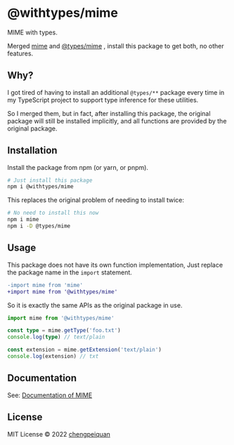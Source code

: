 # @withtypes/mime

MIME with types.

Merged [mime](https://www.npmjs.com/package/mime) and [@types/mime](https://www.npmjs.com/package/@types/mime) , install this package to get both, no other features.

## Why?

I got tired of having to install an additional `@types/**` package every time in my TypeScript project to support type inference for these utilities.

So I merged them, but in fact, after installing this package, the original package will still be installed implicitly, and all functions are provided by the original package.

## Installation

Install the package from npm (or yarn, or pnpm).

```bash
# Just install this package
npm i @withtypes/mime
```

This replaces the original problem of needing to install twice:

```bash
# No need to install this now
npm i mime
npm i -D @types/mime
```

## Usage

This package does not have its own function implementation, Just replace the package name in the `import` statement.

```diff
-import mime from 'mime'
+import mime from '@withtypes/mime'
```

So it is exactly the same APIs as the original package in use.

```ts
import mime from '@withtypes/mime'

const type = mime.getType('foo.txt')
console.log(type) // text/plain

const extension = mime.getExtension('text/plain')
console.log(extension) // txt
```

## Documentation

See: [Documentation of MIME](https://github.com/broofa/mime#readme)

## License

MIT License © 2022 [chengpeiquan](https://github.com/chengpeiquan)
